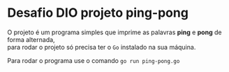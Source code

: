 # Desafio DIO projeto ping-pong

O projeto é um programa simples que imprime as palavras **ping** e **pong** de forma alternada,<br>
para rodar o projeto só precisa ter o ```Go``` instalado na sua máquina.

Para rodar o programa use o comando `go run ping-pong.go`
